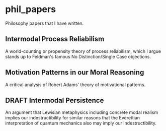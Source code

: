 # phil_papers
Philosophy papers that I have written.

## Intermodal Process Reliabilism
A world-counting or propensity theory of process reliabilism, which I argue stands up to Feldman's famous No Distinction/Single Case objections.

## Motivation Patterns in our Moral Reasoning
A critical analysis of Robert Adams' theory of motivational patterns.

## DRAFT Intermodal Persistence
An argument that Lewisian metaphysics including concrete modal realism implies our indestructibility for similar reasons that the Everettian interpretation of quantum mechanics also may imply our indestructibility. 
